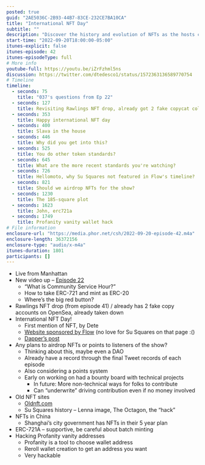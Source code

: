 ```yaml
---
posted: true
guid: "2AE5036C-2B93-44B7-83CE-232CE7BA10CA"
title: "International NFT Day"
subtitle: ""
description: "Discover the history and evolution of NFTs as the hosts celebrate International NFT Day. Learn about the latest token standards and how NFTs could come to China."
start-time: "2022-09-20T18:00:00-05:00"
itunes-explicit: false
itunes-episode: 42
itunes-episodeType: full
# More info
youtube-full: https://youtu.be/iZrFzhml5ns
discussion: https://twitter.com/dtedesco1/status/1572363136589770754
# Timeline
timeline:
  - seconds: 75
    title: "037's questions from Ep 22"
  - seconds: 127
    title: Revisiting Rawlings NFT drop, already got 2 fake copycat collections!
  - seconds: 353
    title: Happy international NFT day
  - seconds: 400
    title: Slava in the house
  - seconds: 446
    title: Why did you get into this?
  - seconds: 525
    title: You do other token standards?
  - seconds: 645
    title: What are the more recent standards you're watching?
  - seconds: 726
    title: Hellomoto, why Su Squares not featured in Flow's timeline?
  - seconds: 821
    title: Should we airdrop NFTs for the show?
  - seconds: 1230
    title: The 185-square plot
  - seconds: 1623
    title: John, erc721a
  - seconds: 1749
    title: Profanity vanity wallet hack
# File information
enclosure-url: "https://media.phor.net/csh/2022-09-20-episode-42.m4a"
enclosure-length: 36372156
enclosure-type: "audio/x-m4a"
itunes-duration: 1801
participants: []
---
```

<!--end of quick notes-->

- Live from Manhattan
- New video up – [Episode 22](https://www.youtube.com/watch?v=VcdSG47I3zk)
  - “What is Community Service Hour?”
  - How to take ERC-721 and mint as ERC-20
  - Where’s the big red button?
- Rawlings NFT drop (from episode 41) / already has 2 fake copy accounts on OpenSea, already taken down
- International NFT Day!
  - First mention of NFT, by Dete
  - [Website sponsored by Flow](https://www.internationalnftday.org) (no love for Su Squares on that page :()
  - [Dapper’s post](https://www.dapperlabs.com/newsroom/get-ready-to-celebrate-nft-day-on-september-20)
- Any plans to airdrop NFTs or points to listeners of the show?
  - Thinking about this, maybe even a DAO
  - Already have a record through the final Tweet records of each episode
  - Also considering a points system
  - Early on working on had a bounty board with technical projects
    - In future: More non-technical ways for folks to contribute
    - Can “underwrite” driving contribution even if no money involved
- Old NFT sites
  - [Oldnft.com](https://www.oldnft.com)
  - Su Squares history – Lenna image, The Octagon, the “hack”
- NFTs in China
  - Shanghai’s city government has NFTs in their 5 year plan
- ERC-721A – supportive, be careful about batch minting
- Hacking Profanity vanity addresses
  - Profanity is a tool to choose wallet address
  - Reroll wallet creation to get an address you want
  - Very hackable